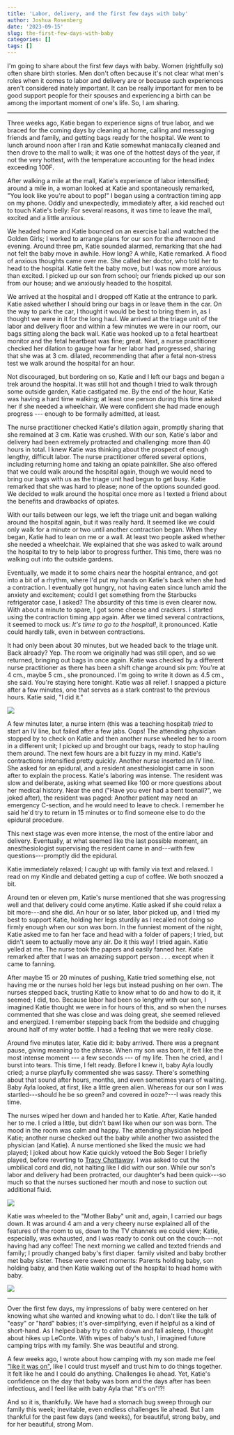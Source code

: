 ```yaml
---
title: 'Labor, delivery, and the first few days with baby'
author: Joshua Rosenberg
date: '2023-09-15'
slug: the-first-few-days-with-baby
categories: []
tags: []
---
```


I'm going to share about the first few days with baby. Women (rightfully so) often share birth stories. Men don't often because it's not clear what men's roles when it comes to labor and delivery are or because such experiences aren't considered inately important. It can be really important for men to be good support people for their spouses and experiencing a birth can be among the important moment of one's life. So, I am sharing.

---

Three weeks ago, Katie began to experience signs of true labor, and we braced for the coming days by cleaning at home, calling and messaging friends and family, and getting bags ready for the hospital. We went to lunch around noon after I ran and Katie somewhat maniacally cleaned and then drove to the mall to walk; it was one of the hottest days of the year, if not the very hottest, with the temperature accounting for the head index exceeding 100F.

After walking a mile at the mall, Katie's experience of labor intensified; around a mile in, a woman looked at Katie and spontaneously remarked, "You look like you're about to pop!" I began using a contraction timing app on my phone. Oddly and unexpectedly, immediately after, a kid reached out to touch Katie's belly: For several reasons, it was time to leave the mall, excited and a little anxious. 

We headed home and Katie bounced on an exercise ball and watched the Golden Girls; I worked to arrange plans for our son for the afternoon and evening. Around three pm, Katie sounded alarmed, remarking that she had not felt the baby move in awhile. How long? A while, Katie remarked. A flood of anxious thoughts came over me. She called her doctor, who told her to head to the hospital. Katie felt the baby move, but I was now more anxious than excited. I picked up our son from school; our friends picked up our son from our house; and we anxiously headed to the hospital.

We arrived at the hospital and I dropped off Katie at the entrance to park. Katie asked whether I should bring our bags in or leave them in the car. On the way to park the car, I thought it would be best to bring them in, as I thought we were in it for the long haul. We arrived at the triage unit of the labor and delivery floor and within a few minutes we were in our room, our bags sitting along the back wall. Katie was hooked up to a fetal heartbeat monitor and the fetal heartbeat was fine; great. Next, a nurse practitioner checked her dilation to gauge how far her labor had progressed, sharing that she was at 3 cm. dilated, recommending that after a fetal non-stress test we walk around the hospital for an hour. 

Not discouraged, but bordering on so, Katie and I left our bags and began a trek around the hospital. It was still hot and though I tried to walk through some outside garden, Katie castigated me. By the end of the hour, Katie was having a hard time walking; at least one person during this time asked her if she needed a wheelchair. We were confident she had made enough progress --- enough to be formally admitted, at least. 

The nurse practitioner checked Katie's dilation again, promptly sharing that she remained at 3 cm. Katie was crushed. With our son, Katie's labor and delivery had been extremely protracted and challenging: more than 40 hours in total. I knew Katie was thinking about the prospect of enough lengthy, difficult labor. The nurse practitioner offered several options, including returning home and taking an opiate painkiller. She also offered that we could walk around the hospital again, though we would need to bring our bags with us as the triage unit had begun to get busy. Katie remarked that she was hard to please; none of the options sounded good. We decided to walk around the hospital once more as I texted a friend about the benefits and drawbacks of opiates.

With our tails between our legs, we left the triage unit and began walking around the hospital again, but it was really hard. It seemed like we could only walk for a minute or two until another contraction began. When they began, Katie had to lean on me or a wall. At least two people asked whether she needed a wheelchair. We explained that she was asked to walk around the hospital to try to help labor to progress further. This time, there was no walking out into the outside gardens. 

Eventually, we made it to some chairs near the hospital entrance, and got into a bit of a rhythm, where I'd put my hands on Katie's back when she had a contraction. I eventually got hungry, not having eaten since lunch amid the anxiety and excitement; could I get something from the Starbucks refrigerator case, I asked? The absurdity of this time is even clearer now. With about a minute to spare, I got some cheese and crackers. I started using the contraction timing app again. After we timed several contractions, it seemed to mock us: *It's time to go to the hospital!*, it pronounced. Katie could hardly talk, even in between contractions.

It had only been about 30 minutes, but we headed back to the triage unit. Back already? Yep. The room we originally had was still open, and so we returned, bringing out bags in once again. Katie was checked by a different nurse practitioner as there has been a shift change around six pm: You're at 4 cm., maybe 5 cm., she pronounced. I'm going to write it down as 4.5 cm., she said. You're staying here tonight. Katie was all relief. I snapped a picture after a few minutes, one that serves as a stark contrast to the previous hours. Katie said, "I did it."

![](images/IMG_8728.JPG)

A few minutes later, a nurse intern (this was a teaching hospital) _tried_ to start an IV line, but failed after a few jabs. Oops! The attending physician stopped by to check on Katie and then another nurse wheeled her to a room in a different unit; I picked up and brought our bags, ready to stop hauling them around. The next few hours are a bit fuzzy in my mind. Katie's contractions intensified pretty quickly. Another nurse inserted an IV line. She asked for an epidural, and a resident anesthesiologist came in soon after to explain the process. Katie's laboring was intense. The resident was slow and deliberate, asking what seemed like 100 or more questions about her medical history. Near the end ("Have you ever had a bent toenail?", we joked after), the resident was paged: Another patient may need an emergency C-section, and he would need to leave to check. I remember he said he'd try to return in 15 minutes or to find someone else to do the epidural procedure. 

This next stage was even more intense, the most of the entire labor and delivery. Eventually, at what seemed like the last possible moment, an anesthesiologist supervising the resident came in and---with few questions---promptly did the epidural. 

Katie immediately relaxed; I caught up with family via text and relaxed. I read on my Kindle and debated getting a cup of coffee. We both snoozed a bit.

Around ten or eleven pm, Katie's nurse mentioned that she was progressing well and that delivery could come anytime. Katie asked if she could relax a bit more---and she did. An hour or so later, labor picked up, and I tried my best to support Katie, holding her legs sturdily as I recalled not doing so firmly enough when our son was born. In the funniest moment of the night, Katie asked me to fan her face and head with a folder of papers; I tried, but didn't seem to actually move any air. Do it this way! I tried again. Katie yelled at me. The nurse took the papers and easily fanned her. Katie remarked after that I was an amazing support person . . . except when it came to fanning.

After maybe 15 or 20 minutes of pushing, Katie tried something else, not having me or the nurses hold her legs but instead pushing on her own. The nurses stepped back, trusting Katie to know what to do and how to do it, it seemed; I did, too. Because labor had been so lengthy with our son, I imagined Katie thought we were in for hours of this, and so when the nurses commented that she was close and was doing great, she seemed relieved and energized. I remember stepping back from the bedside and chugging around half of my water bottle. I had a feeling that we were really close.

Around five minutes later, Katie did it: baby arrived. There was a pregnant pause, giving meaning to the phrase. When my son was born, it felt like the most intense moment --- a few seconds --- of my life. Then he cried, and I burst into tears. This time, I felt ready. Before I knew it, baby Ayla loudly cried; a nurse playfully commented she was sassy. There's something about that sound after hours, months, and even sometimes years of waiting. Baby Ayla looked, at first, like a little green alien. Whereas for our son I was startled---should he be so green? and covered in ooze?---I was ready this time. 

The nurses wiped her down and handed her to Katie. After, Katie handed her to me. I cried a little, but didn't bawl like when our son was born. The mood in the room was calm and happy. The attending physician helped Katie; another nurse checked out the baby while another two assisted the physician (and Katie). A nurse mentioned she liked the music we had played; I joked about how Katie quickly vetoed the Bob Seger I briefly played, before reverting to [Tracy Chattaway](https://www.youtube.com/watch?v=k6H5X-cfecY). I was asked to cut the umbilical cord and did, not halting like I did with our son. While our son's labor and delivery had been protracted, our daughter's had been quick---so much so that the nurses suctioned her mouth and nose to suction out additional fluid.

![](images/IMG_8786.JPG)

Katie was wheeled to the "Mother Baby" unit and, again, I carried our bags down. It was around 4 am and a very cheery nurse explained all of the features of the room to us, down to the TV channels we could view; Katie, especially, was exhausted, and I was ready to conk out on the couch---not having had any coffee! The next morning we called and texted friends and family; I proudly changed baby's first diaper. family visited and baby brother met baby sister. These were sweet moments: Parents holding baby, son holding baby, and then Katie walking out of the hospital to head home with baby.

![](images/IMG_8872.JPG)

---

Over the first few days, my impressions of baby were centered on her knowing what she wanted and knowing what to do. I don't like the talk of "easy" or "hard" babies; it's over-simplifying, even if helpful as a kind of short-hand. As I helped baby try to calm down and fall asleep, I thought about hikes up LeConte. With wipes of baby's tush, I imagined future camping trips with my family. She was beautiful and strong.
 
A few weeks ago, I wrote about how camping with my son made me feel ["like it was on"](https://joshuamrosenberg.com/post/2023/07/30/pushing-farther-taking-shelter-more-parenting-thoughts/), like I could trust myself and trust him to do things together. It felt like he and I could do anything. Challenges lie ahead. Yet, Katie's confidence on the day that baby was born and the days after has been infectious, and I feel like with baby Ayla that "it's on"!?! 

And so it is, thankfully. We have had a stomach bug sweep through our family this week; inevitable, even endless challenges lie ahead. But I am thankful for the past few days (and weeks), for beautiful, strong baby, and for her beautiful, strong Mom.